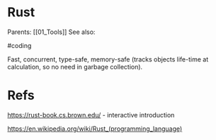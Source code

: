 # Rust

Parents: [[01_Tools]]
See also:

#coding


Fast, concurrent, type-safe, memory-safe (tracks objects life-time at calculation, so no need in garbage collection).

# Refs

https://rust-book.cs.brown.edu/ - interactive introduction

https://en.wikipedia.org/wiki/Rust_(programming_language)

